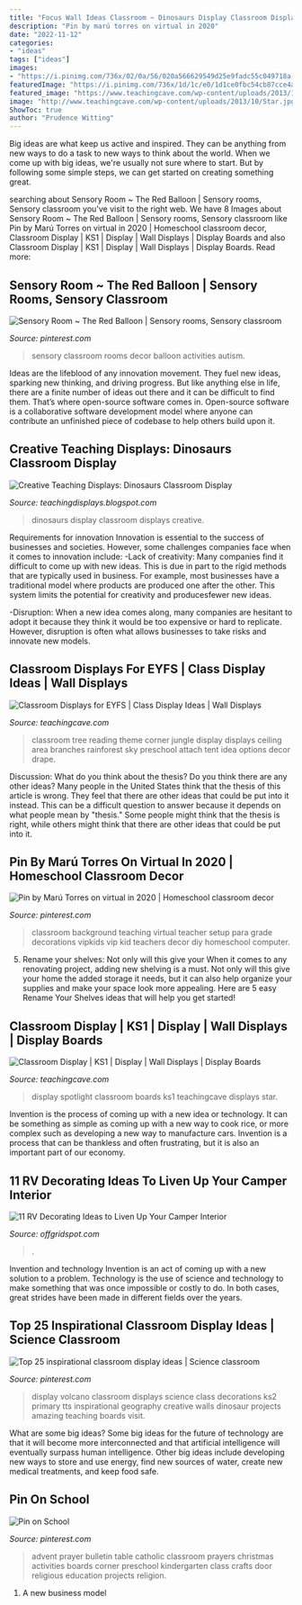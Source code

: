 ```yaml
---
title: "Focus Wall Ideas Classroom ~ Dinosaurs Display Classroom Displays Creative"
description: "Pin by marú torres on virtual in 2020"
date: "2022-11-12"
categories:
- "ideas"
tags: ["ideas"]
images:
- "https://i.pinimg.com/736x/02/0a/56/020a566629549d25e9fadc55c049718a--sensory-wall-sensory-rooms.jpg"
featuredImage: "https://i.pinimg.com/736x/1d/1c/e0/1d1ce0fbc54cb87cce4ac3e1631e17d4.jpg"
featured_image: "https://www.teachingcave.com/wp-content/uploads/2013/10/tree-display.jpg"
image: "http://www.teachingcave.com/wp-content/uploads/2013/10/Star.jpg"
ShowToc: true
author: "Prudence Witting"
---
```



Big ideas are what keep us active and inspired. They can be anything from new ways to do a task to new ways to think about the world. When we come up with big ideas, we're usually not sure where to start. But by following some simple steps, we can get started on creating something great.

	

		
searching about Sensory Room ~ The Red Balloon | Sensory rooms, Sensory classroom you've visit to the right web. We have 8 Images about Sensory Room ~ The Red Balloon | Sensory rooms, Sensory classroom like Pin by Marú Torres on virtual in 2020 | Homeschool classroom decor, Classroom Display | KS1 | Display | Wall Displays | Display Boards and also Classroom Display | KS1 | Display | Wall Displays | Display Boards. Read more:
		
    
## Sensory Room ~ The Red Balloon | Sensory Rooms, Sensory Classroom

<img loading=lazy src="https://i.pinimg.com/736x/02/0a/56/020a566629549d25e9fadc55c049718a--sensory-wall-sensory-rooms.jpg" onerror="this.onerror=null;this.src='https://tse3.mm.bing.net/th?id=OIP.WxrIR8ctdaMQuXpiiaEjdwHaE7&amp;pid=15.1';" alt="Sensory Room ~ The Red Balloon | Sensory rooms, Sensory classroom">

_Source: pinterest.com_

>sensory classroom rooms decor balloon activities autism. 

	

Ideas are the lifeblood of any innovation movement. They fuel new ideas, sparking new thinking, and driving progress. But like anything else in life, there are a finite number of ideas out there and it can be difficult to find them. That’s where open-source software comes in. Open-source software is a collaborative software development model where anyone can contribute an unfinished piece of codebase to help others build upon it.

    
## Creative Teaching Displays: Dinosaurs Classroom Display

<img loading=lazy src="http://3.bp.blogspot.com/-UFfvvy9qejg/UVXnFJo4r6I/AAAAAAAAABQ/lvqrqJqC488/s1600/DSC00222.JPG" onerror="this.onerror=null;this.src='https://tse1.mm.bing.net/th?id=OIP.49TiCm00MfOmi-ipLev8cAHaJ4&amp;pid=15.1';" alt="Creative Teaching Displays: Dinosaurs Classroom Display">

_Source: teachingdisplays.blogspot.com_

>dinosaurs display classroom displays creative. 

	

Requirements for innovation
Innovation is essential to the success of businesses and societies. However, some challenges companies face when it comes to innovation include:
-Lack of creativity: Many companies find it difficult to come up with new ideas. This is due in part to the rigid methods that are typically used in business. For example, most businesses have a traditional model where products are produced one after the other. This system limits the potential for creativity and producesfewer new ideas.

-Disruption: When a new idea comes along, many companies are hesitant to adopt it because they think it would be too expensive or hard to replicate. However, disruption is often what allows businesses to take risks and innovate new models.

    
## Classroom Displays For EYFS | Class Display Ideas | Wall Displays

<img loading=lazy src="https://www.teachingcave.com/wp-content/uploads/2013/10/tree-display.jpg" onerror="this.onerror=null;this.src='https://tse2.mm.bing.net/th?id=OIP.gomkWS2KPPK0MY3asCDkkgHaNJ&amp;pid=15.1';" alt="Classroom Displays for EYFS | Class Display Ideas | Wall Displays">

_Source: teachingcave.com_

>classroom tree reading theme corner jungle display displays ceiling area branches rainforest sky preschool attach tent idea options decor drape. 

	

Discussion: What do you think about the thesis? Do you think there are any other ideas?
Many people in the United States think that the thesis of this article is wrong. They feel that there are other ideas that could be put into it instead. This can be a difficult question to answer because it depends on what people mean by "thesis." Some people might think that the thesis is right, while others might think that there are other ideas that could be put into it.

    
## Pin By Marú Torres On Virtual In 2020 | Homeschool Classroom Decor

<img loading=lazy src="https://i.pinimg.com/736x/be/17/0e/be170ee4e28d1b96d4498c3d4989dbb9.jpg" onerror="this.onerror=null;this.src='https://tse4.mm.bing.net/th?id=OIP.BsaVrUt4t-MmX0rpQt_egwHaJ3&amp;pid=15.1';" alt="Pin by Marú Torres on virtual in 2020 | Homeschool classroom decor">

_Source: pinterest.com_

>classroom background teaching virtual teacher setup para grade decorations vipkids vip kid teachers decor diy homeschool computer. 

	

5. Rename your shelves: Not only will this give your
When it comes to any renovating project, adding new shelving is a must. Not only will this give your home the added storage it needs, but it can also help organize your supplies and make your space look more appealing. Here are 5 easy Rename Your Shelves ideas that will help you get started!

    
## Classroom Display | KS1 | Display | Wall Displays | Display Boards

<img loading=lazy src="http://www.teachingcave.com/wp-content/uploads/2013/10/Star.jpg" onerror="this.onerror=null;this.src='https://tse2.mm.bing.net/th?id=OIP.JSM7LuKsOx9R3LmZ2Li0awHaJ4&amp;pid=15.1';" alt="Classroom Display | KS1 | Display | Wall Displays | Display Boards">

_Source: teachingcave.com_

>display spotlight classroom boards ks1 teachingcave displays star. 

	

Invention is the process of coming up with a new idea or technology. It can be something as simple as coming up with a new way to cook rice, or more complex such as developing a new way to manufacture cars. Invention is a process that can be thankless and often frustrating, but it is also an important part of our economy.

    
## 11 RV Decorating Ideas To Liven Up Your Camper Interior

<img loading=lazy src="https://offgridspot.com/wp-content/uploads/2020/06/105044540_3113232758699296_6906715080108428204_n.jpg" onerror="this.onerror=null;this.src='https://tse1.mm.bing.net/th?id=OIP.b9jlP_WOa4fFZ_na6Tq44wHaJ4&amp;pid=15.1';" alt="11 RV Decorating Ideas to Liven Up Your Camper Interior">

_Source: offgridspot.com_

>. 

	

Invention and technology
Invention is an act of coming up with a new solution to a problem. Technology is the use of science and technology to make something that was once impossible or costly to do. In both cases, great strides have been made in different fields over the years.

    
## Top 25 Inspirational Classroom Display Ideas | Science Classroom

<img loading=lazy src="https://i.pinimg.com/736x/1d/1c/e0/1d1ce0fbc54cb87cce4ac3e1631e17d4.jpg" onerror="this.onerror=null;this.src='https://tse1.mm.bing.net/th?id=OIP.j0JVHofBXBykDp_n_lMXAwHaJ4&amp;pid=15.1';" alt="Top 25 inspirational classroom display ideas | Science classroom">

_Source: pinterest.com_

>display volcano classroom displays science class decorations ks2 primary tts inspirational geography creative walls dinosaur projects amazing teaching boards visit. 

	

What are some big ideas?
Some big ideas for the future of technology are that it will become more interconnected and that artificial intelligence will eventually surpass human intelligence. Other big ideas include developing new ways to store and use energy, find new sources of water, create new medical treatments, and keep food safe.

    
## Pin On School

<img loading=lazy src="https://i.pinimg.com/736x/56/c0/09/56c009888b5d1ec63b769e099c438d4f--advent-prayers-prayer-corner.jpg" onerror="this.onerror=null;this.src='https://tse2.mm.bing.net/th?id=OIP.MxxaCJvQ_8kZTx5mdzH4NgHaJ3&amp;pid=15.1';" alt="Pin on School">

_Source: pinterest.com_

>advent prayer bulletin table catholic classroom prayers christmas activities boards corner preschool kindergarten class crafts door religious education projects religion. 

	

1. A new business model 

